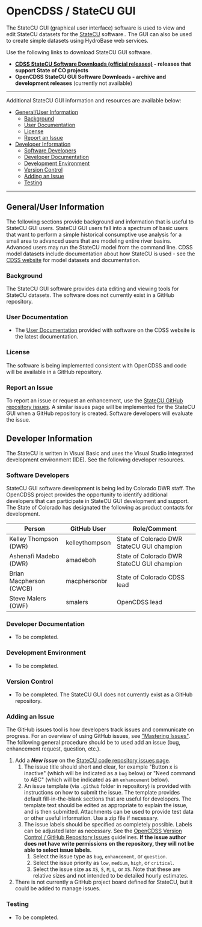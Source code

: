 # OpenCDSS / StateCU GUI #

The StateCU GUI (graphical user interface) software is used to view and edit StateCU datasets
for the [StateCU](http://opencdss.state.co.us/opencdss/statecu/statecu/) software..
The GUI can also be used to create simple datasets using HydroBase web services.

Use the following links to download StateCU GUI software.

* **[CDSS StateCU Software Downloads (official releases)](http://www.colorado.gov/pacific/cdss/statecu/) - releases that support State of CO projects**
* **OpenCDSS StateCU GUI Software Downloads - archive and development releases** (currently not available)

--------------

Additional StateCU GUI information and resources are available below:

* [General/User Information](#generaluser-information)
	+ [Background](#background)
	+ [User Documentation](#user-documentation)
	+ [License](#license)
	+ [Report an Issue](#report-an-issue)
* [Developer Information](#developer-information)
	+ [Software Developers](#software-developers)
	+ [Developer Documentation](#developer-documentation)
	+ [Development Environment](#development-environment)
	+ [Version Control](#version-control)
	+ [Adding an Issue](#adding-an-issue)
	+ [Testing](#testing)

------------------

## General/User Information  ##

The following sections provide background and information that is useful to StateCU GUI users.
StateCU GUI users fall into a spectrum of basic users that want to perform a simple historical consumptive
use analysis for a small area to advanced users that are modeling entire river basins.
Advanced users may run the StateCU model from the command line.
CDSS model datasets include documentation about how StateCU is used - see the
[CDSS website](https://www.colorado.gov/pacific/cdss) for model datasets and documentation.

### Background ###

The StateCU GUI software provides data editing and viewing tools for StateCU datasets.
The software does not currently exist in a GitHub repository.

### User Documentation ###

* The [User Documentation](https://www.colorado.gov/pacific/cdss/statecu) provided with software on the CDSS website is the latest documentation.

### License ###

The software is being implemented consistent with OpenCDSS and code will be available in a GitHub repository.

### Report an Issue ###

To report an issue or request an enhancement,
use the [StateCU GitHub repository issues](https://github.com/OpenCDSS/cdss-app-statecu-fortran/issues).
A similar issues page will be implemented for the StateCU GUI when a GitHub repository is created.
Software developers will evaluate the issue.

## Developer Information ##

The StateCU is written in Visual Basic and uses the Visual Studio integrated development environment (IDE).
See the following developer resources.

### Software Developers ###

StateCU GUI software development is being led by Colorado DWR staff.
The OpenCDSS project provides the opportunity to identify additional developers that can
participate in StateCU GUI development and support.
The State of Colorado has designated the following as product contacts for development.

|**Person**             |**GitHub User**|**Role/Comment**|
|-----------------------|---------------|--------------------------------------------------------------------------------|
|Kelley Thompson (DWR)  |kelleythompson |State of Colorado DWR StateCU GUI champion                                      |
|Ashenafi Madebo (DWR)  |amadeboh       |State of Colorado DWR StateCU GUI champion                                      |
|Brian Macpherson (CWCB)|macphersonbr   |State of Colorado CDSS lead                                                     |
|Steve Malers (OWF)     |smalers        |OpenCDSS lead                                                                   | 

### Developer Documentation ###

* To be completed.

### Development Environment ###

* To be completed.

### Version Control ###

* To be completed.  The StateCU GUI does not currently exist as a GitHub repository.

### Adding an Issue ###

The GitHub issues tool is how developers track issues and communicate on progress.
For an overview of using GitHub issues, see ["Mastering Issues"](https://guides.github.com/features/issues/).
The following general procedure should be to used add an issue (bug, enhancement request, question, etc.).

1. Add a ***New issue*** on the [StateCU code repository issues page](https://github.com/OpenCDSS/cdss-app-statecu-fortran/issues).
	1. The issue title should short and clear, for example "Button x is inactive"
	(which will be indicated as a `bug` below) or
	"Need command to ABC" (which will be indicated as an `enhancement` below).
	2. An issue template (via `.github` folder in repository) is provided with instructions on how to submit the issue.
	The template provides default fill-in-the-blank sections that are useful for developers.
	The template text should be edited as appropriate to explain the issue, and is then submitted.
	Attachments can be used to provide test data or other useful information.  Use a zip file if necessary.
	3. The issue labels should be specified as completely possible.
	Labels can be adjusted later as necessary.
	See the [OpenCDSS Version Control / GitHub Repository Issues](version-control/version-control.md#github-repository-issues) guidelines.
	**If the issue author does not have write permissions on the repository, they will not be able to select issue labels.**
		1. Select the issue type as `bug`, `enhancement`, or `question`.
		2. Select the issue priority as `low`, `medium`, `high`, or `critical`.
		3. Select the issue size as `XS`, `S`, `M`, `L`, or `XS`.
		Note that these are relative sizes and not intended to be detailed hourly estimates.
2. There is not currently a GitHub project board defined for StateCU, but it could be added to manage issues.

### Testing ###

* To be completed.
